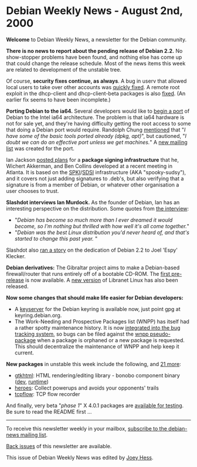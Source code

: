 
Debian Weekly News - August 2nd, 2000
=====================================



**Welcome** to Debian Weekly News, a newsletter for the Debian community.




**There is no news to report about the pending release of Debian 2.2.**
No show-stopper problems have been found, and nothing else has come up that
could change the release schedule. Most of the news items this week are
related to development of the unstable tree.




Of course, **security fixes continue, as always**. A bug in userv that
allowed local users to take over other accounts was
[quickly
fixed](https://www.debian.org/security/2000/20000727). A remote root exploit in the dhcp-client and dhcp-client-beta
packages is also
[fixed](https://lists.debian.org/debian-security-announce-00/msg00021.html). (An earlier fix seems to have been incomplete.)




**Porting Debian to the ia64.** Several developers would like to
[begin a
port](https://lists.debian.org/debian-devel-0007/msg01674.html) of Debian to the Intel ia64 architecture. The problem is that ia64
hardware is not for sale yet, and they're having difficulty getting the root
access to some that doing a Debian port would require. Randolph Chung
[mentioned](https://lists.debian.org/debian-devel-0007/msg01675.html)
that "*I have some of the basic tools ported already (dpkg, apt)*", but
cautioned, "*I doubt we can do an effective port unless we get machines.*"
A [new
mailing list](https://lists.debian.org/debian-devel-0007/msg01684.html) was created for the port.




Ian Jackson [posted plans](https://lists.debian.org/debian-dpkg-0007/msg00044.html) for a **package signing infrastructure** that he, Wichert
Akkerman, and Ben Collins developed at a recent meeting in Atlanta. It is
based on the
[SPKI](http://www.ietf.org/html.charters/spki-charter.html)/[SDSI](http://www.toc.lcs.mit.edu/~cis/sdsi.html)
infrastructure (AKA "spooky-sudsy"), and it covers not just adding
signatures to .deb's, but also verifying that a signature is from a member of
Debian, or whatever other organisation a user chooses to trust.




**Slashdot interviews Ian Murdock.** As the founder of Debian, Ian has an
interesting perspective on the distribution. Some quotes from
[the
interview](http://slashdot.org/article.pl?sid=00/07/27/1526236&mode=nested):



* "*Debian has become so much more than I ever dreamed it would become,
so I'm nothing but thrilled with how well it's all come together.*"
* "*Debian was the best Linux distribution you'd never heard of, and
that's started to change this past year.* "



Slashdot also
[ran
a story](http://slashdot.org/article.pl?sid=00/07/27/0131226&mode=nested) on the dedication of Debian 2.2 to Joel 'Espy' Klecker.




**Debian derivatives:**
The Gibraltar project aims to make a Debian-based firewall/router that runs
entirely off of a bootable CD-ROM. The [first pre-release](http://gibraltar.vianova.at) is now available. A
[new
version](https://lists.debian.org/debian-commercial-00/msg00000.html) of Libranet Linux has also been released.




**Now some changes that should make life easier for Debian
developers:**



* A
[keyserver](https://lists.debian.org/debian-devel-announce-0007/msg00013.html) for the Debian keyring is available now, just point gpg at
keyring.debian.org.
* The Work-Needing and Prospective Packages list (WNPP) has itself had a
rather spotty maintenance history. It is now
[integrated into the bug tracking system](https://www.debian.org/News/weekly/2000/24/mail#mail1), so bugs can be
filed against the [wnpp pseudo-package](https://bugs.debian.org/wnpp)
when a package is orphaned or a new package is requested. This should
decentralize the maintenance of WNPP and help keep it current.



**New packages** in unstable this week include the following, and
[21 more](http://auric.debian.org/~tausq/newpkgs-20000801.html):



* [gtkhtml](https://packages.debian.org/unstable/misc/gtkhtml): HTML rendering/editing library - bonobo component binary
 ([dev](https://www.debian.org/Packages/unstable/devel/libgtkhtml-dev.html),
 [runtime](https://www.debian.org/Packages/unstable/libs/libgtkhtml3.html))
* [heroes](https://packages.debian.org/unstable/games/heroes): Collect powerups and avoids your opponents' trails
* [tcpflow](https://packages.debian.org/unstable/net/tcpflow): TCP flow recorder



And finally, very beta "*phase 1*" X 4.0.1 packages are
[available
for testing](https://lists.debian.org/debian-x-0007/msg00083.html). Be sure to read the README first ...





---



 To receive this newsletter weekly in your mailbox, [subscribe to the debian-news mailing list](https://lists.debian.org/debian-news/).



[Back issues](https://www.debian.org/News/weekly/) of this newsletter are available.



This issue of Debian Weekly News was edited by [Joey Hess](mailto:dwn@debian.org).




